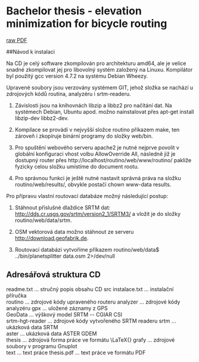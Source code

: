 # Bachelor thesis - elevation minimization for bicycle routing

[raw PDF](http://rawgithub.com/zbycz/routing-thesis/master/BP_Zbytovsky_Pavel_2013.pdf)



##Návod k instalaci

Na CD je celý software zkompilován pro architekturu amd64, ale je velice snadné zkompilovat jej pro libovolný systém založený na Linuxu. Kompilátor byl použitý gcc version 4.7.2 na systému Debian Wheezy. 

Upravené soubory jsou verzovány systémem GIT, jehož složka se nachází u zdrojových kódů routina, analyzéru i srtm-readeru.

1) Závislosti jsou na knihovnách libzip a libbz2 pro načítání dat. Na systémech Debian, Ubuntu apod. možno nainstalovat přes apt-get install libzip-dev libbz2-dev.

2) Kompilace se provádí v nejvyšší složce routino příkazem make, ten zároveň i zkopíruje binární programy do složky web/bin. 

3) Pro spuštění webového serveru apache2 je nutné nejprve povolit v globální konfiguraci vhost volbu AllowOverride All, následně již je dostupný router přes http://localhost/routino/web/www/routino/ pakliže fyzicky celou složku umístíme do document rootu.

4) Pro správnou funkci je ještě nutné nastavit správná práva na složku routino/web/results/, obvykle postačí chown www-data results.



Pro přípravu vlastní routovací databáze možný následující postup:
1) Stáhnout příslušné dlaždice SRTM dat: http://dds.cr.usgs.gov/srtm/version2_1/SRTM3/ a vložit je do složky routino/web/data/srtm.

2) OSM vektorová data možno stáhnout ze serveru http://download.geofabrik.de.

3) Routovací databázi vytvoříme příkazem 
routino/web/data$ ../bin/planetsplitter data.osm 2>/dev/null


## Adresářová struktura CD

readme.txt   		...   stručný popis obsahu CD
src
	instalace.txt   ...   instalační příručka		
	routino   	...   zdrojové kódy upraveného routeru
	analyzer   	...   zdrojové kódy analyzéru
		gpx   	...   uložené záznamy z GPS		
		GeoData   ...   výškový model SRTM -- CGIAR CSI				
	srtm-hgt-reader   ...   zdrojové kódy vytvořeného SRTM readeru
		srtm   	...   ukázková data SRTM		
		aster   ...   ukázková data ASTER GDEM				
	thesis   	...   zdrojová forma práce ve formátu \LaTeX{}
		grafy   ...   zdrojové soubory v programu Gnuplot		
text  			 ...   text práce
	thesis.pdf  	 ...   text práce ve formátu PDF

